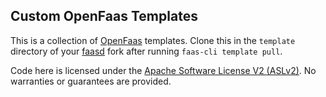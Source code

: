 ## Custom OpenFaas Templates

This is a collection of [OpenFaas](https://github.com/openfaas) templates. Clone this in the `template` directory of your [faasd](https://github.com/openfaas/faasd) fork after running `faas-cli template pull`.

Code here is licensed under the [Apache Software License V2 (ASLv2)](https://www.apache.org/licenses/LICENSE-2.0). No warranties or guarantees are provided.
